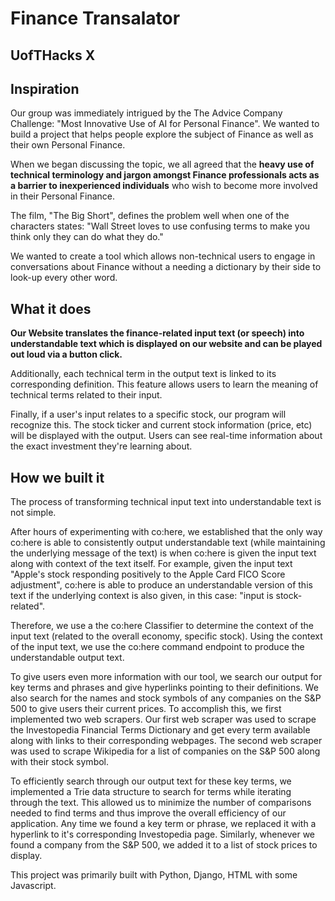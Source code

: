 # Finance Transalator

## UofTHacks X

## Inspiration
Our group was immediately intrigued by the The Advice Company Challenge: "Most Innovative Use of AI for Personal Finance". We wanted to build a project that helps people explore the subject of Finance as well as their own Personal Finance. 

When we began discussing the topic, we all agreed that the **heavy use of technical terminology and jargon amongst Finance professionals acts as a barrier to inexperienced individuals** who wish to become more involved in their Personal Finance. 

The film, "The Big Short", defines the problem well when one of the characters states: "Wall Street loves to use confusing terms to make you think only they can do what they do."

We wanted to create a tool which allows non-technical users to engage in conversations about Finance without a needing a dictionary by their side to look-up every other word.

## What it does
**Our Website translates the finance-related input text (or speech) into understandable text which is displayed on our website and can be played out loud via a button click.**

Additionally, each technical term in the output text is linked to its corresponding definition. This feature allows users to learn the meaning of technical terms related to their input.

Finally, if a user's input relates to a specific stock, our program will recognize this. The stock ticker and current stock information (price, etc) will be displayed with the output. Users can see real-time information about the exact investment they're learning about.

## How we built it
The process of transforming technical input text into understandable text is not simple.

After hours of experimenting with co:here, we established that the only way co:here is able to consistently output understandable text (while maintaining the underlying message of the text) is when co:here is given the input text along with context of the text itself. For example, given the input text "Apple's stock responding positively to the Apple Card FICO Score adjustment", co:here is able to produce an understandable version of this text if the underlying context is also given, in this case: "input is stock-related". 

Therefore, we use a the co:here Classifier to determine the context of the input text (related to the overall economy, specific stock). Using the context of the input text, we use the co:here command endpoint to produce the understandable output text.

To give users even more information with our tool, we search our output for key terms and phrases and give hyperlinks pointing to their definitions. We also search for the names and stock symbols of any companies on the S&P 500 to give users their current prices. To accomplish this, we first implemented two web scrapers. Our first web scraper was used to scrape the Investopedia Financial Terms Dictionary and get every term available along with links to their corresponding webpages. The second web scraper was used to scrape Wikipedia for a list of companies on the S&P 500 along with their stock symbol. 

To efficiently search through our output text for these key terms, we implemented a Trie data structure to search for terms while iterating through the text. This allowed us to minimize the number of comparisons needed to find terms and thus improve the overall efficiency of our application. Any time we found a key term or phrase, we replaced it with a hyperlink to it's corresponding Investopedia page. Similarly, whenever we found a company from the S&P 500, we added it to a list of stock prices to display. 

This project was primarily built with Python, Django, HTML with some Javascript.

